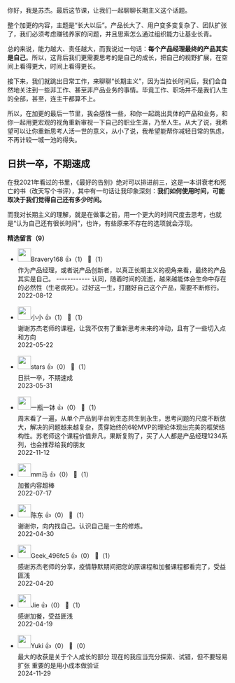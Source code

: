 你好，我是苏杰。最后这节课，让我们一起聊聊长期主义这个话题。

整个加更的内容，主题是“长大以后”。产品长大了、用户变多变复杂了、团队扩张了，我们必须考虑赚钱养家的问题，并且思索怎么通过组织能力让基业长青。

总的来说，能力越大、责任越大，而我说过一句话：**每个产品经理最终的产品其实是自己**。所以，这背后我们更需要思考的是自己的成长，把自己的视野扩展，在空间上看得更大，时间上看得更长。

接下来，我们就跳出日常工作，来聊聊“长期主义”，因为当拉长时间后，我们会自然地关注到一些非工作、甚至非产品业务的事情。毕竟工作、职场并不是我们人生的全部，甚至，连主干都算不上。

所以，在加更的最后一节里，我会感性一些，和你一起跳出具体的产品和业务，和你一起用更宏观的视角重新审视一下自己的职业生涯，乃至人生。从大了说，我希望可以让你重新思考人活一世的意义，从小了说，我希望能帮你减轻日常的焦虑，不再计较一城一池的得失。

## **日拱一卒，不期速成**

在我2021年看过的书里，《最好的告别》绝对可以排进前三，这是一本讲衰老和死亡的书（改天写个书评），其中有一句话让我印象深刻：**我们如何使用时间，可能取决于我们觉得自己还有多少时间。**

而我对长期主义的理解，就是在做事之前，用一个更大的时间尺度去思考，也就是“认为自己还有很长时间”，也许，有些原来不存在的选项就会浮现。
<div><strong>精选留言（9）</strong></div><ul>
<li><img src="https://static001.geekbang.org/account/avatar/00/12/d0/4d/2116c1a4.jpg" width="30px"><span>Bravery168</span> 👍（1） 💬（1）<div>作为产品经理，或者说产品创新者，以真正长期主义的视角来看，最终的产品其实是自己。
------------
认同，随着时间的流逝，越来越能体会生命中存在的必然性（生老病死）。过好这一生，打磨好自己这个产品，需要不断修行。</div>2022-08-12</li><br/><li><img src="https://static001.geekbang.org/account/avatar/00/2d/75/ae/96283b65.jpg" width="30px"><span>小小</span> 👍（1） 💬（1）<div>谢谢苏杰老师的课程，让我不仅有了重新思考未来的冲动，且有了一些切入点和方向</div>2022-05-22</li><br/><li><img src="https://static001.geekbang.org/account/avatar/00/10/19/7c/25abe455.jpg" width="30px"><span>stars</span> 👍（0） 💬（1）<div>日拱一卒，不期速成</div>2023-05-31</li><br/><li><img src="https://static001.geekbang.org/account/avatar/00/2a/fa/d2/9e0acd62.jpg" width="30px"><span>一瓶一钵</span> 👍（0） 💬（1）<div>周末看了一遍，从单个产品到平台到生态共生到永生，思考问题的尺度不断放大，解决的问题越来越复杂，贯穿始终的6轮MVP的理论体现出完美的框架结构性。苏老师这个课程价值非凡，果断复购了，买了人人都是产品经理1234系列，也会推荐给我的朋友</div>2022-11-12</li><br/><li><img src="https://static001.geekbang.org/account/avatar/00/16/4f/3c/296b5fa7.jpg" width="30px"><span>mm马</span> 👍（0） 💬（1）<div>加餐内容超棒</div>2022-07-17</li><br/><li><img src="https://thirdwx.qlogo.cn/mmopen/vi_32/Ge7uhlEVxicQT73YuomDPrVKI8UmhqxKWrhtO5GMNlFjrHWfd3HAjgaSribR4Pzorw8yalYGYqJI4VPvUyPzicSKg/132" width="30px"><span>陈东</span> 👍（0） 💬（1）<div>谢谢你，向内找自己。认识自己是一生的修炼。</div>2022-04-30</li><br/><li><img src="http://thirdwx.qlogo.cn/mmopen/vi_32/DYAIOgq83epHiaHaVRLsqRhMZ5h52Ub5ibpR0xW6bXfWYG6vfhEN26dctLtb9Um1v9yEznpcOfYu5f4WNVQcZAyw/132" width="30px"><span>Geek_496fc5</span> 👍（0） 💬（1）<div>感谢苏杰老师的分享，疫情静默期间把您的原课程和加餐课程都看完了，受益匪浅</div>2022-04-20</li><br/><li><img src="https://static001.geekbang.org/account/avatar/00/0f/f2/56/c39046c0.jpg" width="30px"><span>Jie</span> 👍（0） 💬（1）<div>感谢加餐，受益匪浅</div>2022-04-19</li><br/><li><img src="" width="30px"><span>Yuki</span> 👍（0） 💬（0）<div>最大的收获是关于个人成长的部分
现在的我应当充分探索、试错，但不要轻易扩张
重要的是用小成本做验证</div>2024-11-29</li><br/>
</ul>